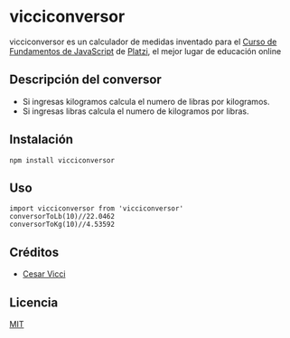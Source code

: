 # vicciconversor

vicciconversor es un calculador de medidas inventado para el [Curso de Fundamentos de JavaScript](https://platzi.com/js) de [Platzi](https://platzi.com), el mejor lugar de educación online

## Descripción del conversor

- Si ingresas kilogramos calcula el numero de libras por kilogramos.
- Si ingresas libras calcula el numero de kilogramos por libras.

## Instalación

```
npm install vicciconversor
```

## Uso

```
import vicciconversor from 'vicciconversor'
conversorToLb(10)//22.0462 
conversorToKg(10)//4.53592 
```

## Créditos
- [Cesar Vicci](https://twitter.com/@cesaraugustovic)

## Licencia

[MIT](https://opensource.org/licenses/MIT)